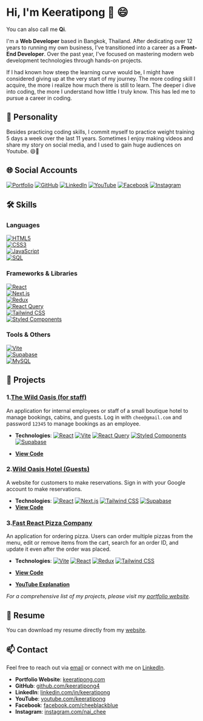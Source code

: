 # Hi, I'm Keeratipong 👋 😄 

You can also call me **Qi**.

I'm a **Web Developer** based in Bangkok, Thailand. After dedicating over 12 years to running my own business, I've transitioned into a career as a **Front-End Developer**. Over the past year, I've focused on mastering modern web development technologies through hands-on projects.

If I had known how steep the learning curve would be, I might have considered giving up at the very start of my journey. The more coding skill I acquire, the more i realize how much there is still to learn. The deeper i dive into coding, the more I understand how little I truly know. This has led me to pursue a career in coding.

## 👤 Personality
Besides practicing coding skills, I commit myself to practice weight training 5 days a week over the last 11 years. Sometimes I enjoy making videos and share my story on social media, and I used to gain huge audiences on Youtube. 😄🎉


## 🌐 Social Accounts

[![Portfolio](https://img.shields.io/badge/Portfolio-keeratipong.com-blue?style=flat&logo=Google-Chrome&logoColor=white)](https://www.keeratipong.com/) 
[![GitHub](https://img.shields.io/badge/GitHub-000?style=flat&logo=github)](https://github.com/keeratipong4)
[![LinkedIn](https://img.shields.io/badge/LinkedIn-0077B5?style=flat&logo=linkedin&logoColor=white)](https://www.linkedin.com/in/keeratipong-boonnapongkasem-99259527b/)
[![YouTube](https://img.shields.io/badge/YouTube-FF0000?style=flat&logo=youtube&logoColor=white)](https://youtube.com/keeratipong)
[![Facebook](https://img.shields.io/badge/Facebook-1877F2?style=flat&logo=facebook&logoColor=white)](https://www.facebook.com/cheeblackblue)
[![Instagram](https://img.shields.io/badge/Instagram-E4405F?style=flat&logo=instagram&logoColor=white)](https://www.instagram.com/nai_chee/)

## 🛠 Skills

### **Languages**  
[![HTML5](https://img.shields.io/badge/HTML5-E34F26?style=flat&logo=html5&logoColor=white)](https://developer.mozilla.org/en-US/docs/Web/HTML)  
[![CSS3](https://img.shields.io/badge/CSS3-1572B6?style=flat&logo=css3&logoColor=white)](https://developer.mozilla.org/en-US/docs/Web/CSS)  
[![JavaScript](https://img.shields.io/badge/JavaScript-F7DF1E?style=flat&logo=javascript&logoColor=black)](https://developer.mozilla.org/en-US/docs/Web/JavaScript)  
[![SQL](https://img.shields.io/badge/SQL-025E8C?style=flat&logo=database&logoColor=white)](#)

### **Frameworks & Libraries**  
[![React](https://img.shields.io/badge/React-61DAFB?style=flat&logo=react&logoColor=black)](https://reactjs.org/)  
[![Next.js](https://img.shields.io/badge/Next.js-000000?style=flat&logo=next.js&logoColor=white)](https://nextjs.org/)  
[![Redux](https://img.shields.io/badge/Redux-764ABC?style=flat&logo=redux&logoColor=white)](https://redux.js.org/)  
[![React Query](https://img.shields.io/badge/React%20Query-FF4154?style=flat&logo=reactquery&logoColor=white)](https://tanstack.com/query)  
[![Tailwind CSS](https://img.shields.io/badge/Tailwind%20CSS-38B2AC?style=flat&logo=tailwind-css&logoColor=white)](https://tailwindcss.com/)  
[![Styled Components](https://img.shields.io/badge/Styled%20Components-DB7093?style=flat&logo=styled-components&logoColor=white)](https://styled-components.com/)  


### **Tools & Others**  
[![Vite](https://img.shields.io/badge/Vite-646CFF?style=flat&logo=vite&logoColor=white)](https://vitejs.dev/)  
[![Supabase](https://img.shields.io/badge/Supabase-3FCF8E?style=flat&logo=supabase&logoColor=white)](https://supabase.com/)  
[![MySQL](https://img.shields.io/badge/MySQL-4479A1?style=flat&logo=mysql&logoColor=white)](https://www.mysql.com/)



## 📂 Projects

###  1.[The Wild Oasis (for staff)](https://wild-oasis-for-employee.vercel.app/)

An application for internal employees or staff of a small boutique hotel to manage bookings, cabins, and guests. Log in with `chee@gmail.com` and password `12345` to manage bookings as an employee.

- **Technologies**: [![React](https://img.shields.io/badge/React-61DAFB?style=flat&logo=react&logoColor=black)](https://reactjs.org/) [![Vite](https://img.shields.io/badge/Vite-646CFF?style=flat&logo=vite&logoColor=white)](https://vitejs.dev/) [![React Query](https://img.shields.io/badge/React%20Query-FF4154?style=flat&logo=reactquery&logoColor=white)](https://tanstack.com/query)  [![Styled Components](https://img.shields.io/badge/Styled%20Components-DB7093?style=flat&logo=styled-components&logoColor=white)](https://styled-components.com/)  [![Supabase](https://img.shields.io/badge/Supabase-3FCF8E?style=flat&logo=supabase&logoColor=white)](https://supabase.com/)  

- **[View Code](https://github.com/keeratipong4/17-the-wild-oasis.git)**

### 2.[Wild Oasis Hotel (Guests)](https://wild-oasis-home-stay.vercel.app/)

A website for customers to make reservations. Sign in with your Google account to make reservations. 

- **Technologies**: [![React](https://img.shields.io/badge/React-61DAFB?style=flat&logo=react&logoColor=black)](https://reactjs.org/) [![Next.js](https://img.shields.io/badge/Next.js-000000?style=flat&logo=next.js&logoColor=white)](https://nextjs.org/) [![Tailwind CSS](https://img.shields.io/badge/Tailwind%20CSS-38B2AC?style=flat&logo=tailwind-css&logoColor=white)](https://tailwindcss.com/) [![Supabase](https://img.shields.io/badge/Supabase-3FCF8E?style=flat&logo=supabase&logoColor=white)](https://supabase.com/)  
- **[View Code](https://github.com/keeratipong4/21-the-wild-oasis-website.git)**

### 3.[Fast React Pizza Company](https://16-fast-react-pizza-seven.vercel.app/)

An application for ordering pizza. Users can order multiple pizzas from the menu, edit or remove items from the cart, search for an order ID, and update it even after the order was placed. 

- **Technologies**: [![Vite](https://img.shields.io/badge/Vite-646CFF?style=flat&logo=vite&logoColor=white)](https://vitejs.dev/)  [![React](https://img.shields.io/badge/React-61DAFB?style=flat&logo=react&logoColor=black)](https://reactjs.org/)  [![Redux](https://img.shields.io/badge/Redux-764ABC?style=flat&logo=redux&logoColor=white)](https://redux.js.org/)  [![Tailwind CSS](https://img.shields.io/badge/Tailwind%20CSS-38B2AC?style=flat&logo=tailwind-css&logoColor=white)](https://tailwindcss.com/)  

- **[View Code](https://github.com/keeratipong4/16-fast-react-pizza.git)**
- **[YouTube Explanation](https://youtu.be/yF-5O3hOREQ)**

*For a comprehensive list of my projects, please visit my [portfolio website](https://www.keeratipong.com/).*

## 📄 Resume

You can download my resume directly from my [website](https://www.keeratipong.com/).

## 📫 Contact

Feel free to reach out via [email](mailto:keeratipong4@gmail.com) or connect with me on [LinkedIn](https://www.linkedin.com/in/keeratipong-boonnapongkasem-99259527b/).

- **Portfolio Website**: [keeratipong.com](https://www.keeratipong.com/)
- **GitHub**: [github.com/keeratipong4](https://github.com/keeratipong4)
- **LinkedIn**: [linkedin.com/in/keeratipong](https://www.linkedin.com/in/keeratipong-boonnapongkasem-99259527b/)
- **YouTube**: [youtube.com/keeratipong](https://youtube.com/keeratipong)
- **Facebook**: [facebook.com/cheeblackblue](https://www.facebook.com/cheeblackblue)
- **Instagram**: [instagram.com/nai_chee](https://www.instagram.com/nai_chee/)

<!---
keeratipong4/keeratipong4 is a ✨ special ✨ repository because its `README.md` (this file) appears on your GitHub profile.
You can click the Preview link to take a look at your changes.


--->
